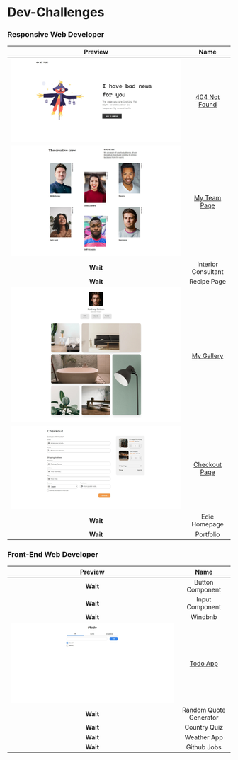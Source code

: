 # Dev-Challenges

### Responsive Web Developer
**Preview** | **Name**
:--: | :--:
![404 Not Found](./assets/404-not-found.jpeg) | [404 Not Found](./404-not-found/)
![My Team Page](./assets/team-page.jpeg) | [My Team Page](./my-team-page/)
 **Wait** | Interior Consultant
 **Wait** | Recipe Page
 ![My Gallery](./assets/my-gallery.jpeg) | [My Gallery](./my-gallery/)
![Checkout Page](./assets/checkout-page.jpeg) | [Checkout Page](./checkout-page/)
 **Wait** | Edie Homepage
 **Wait** | Portfolio
### Front-End Web Developer
**Preview** | **Name**
:--: | :--:
 **Wait** | Button Component
 **Wait** | Input Component
 **Wait** | Windbnb
 ![Todo App](./assets/todo-app.jpeg) | [Todo App](./todo-app/)
 **Wait** | Random Quote Generator
 **Wait** | Country Quiz
 **Wait** | Weather App
**Wait** | Github Jobs